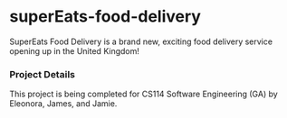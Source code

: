 # superEats-food-delivery

SuperEats Food Delivery is a brand new, exciting food delivery service opening up in the United Kingdom!

### Project Details

This project is being completed for CS114 Software Engineering (GA) by Eleonora, James, and Jamie.